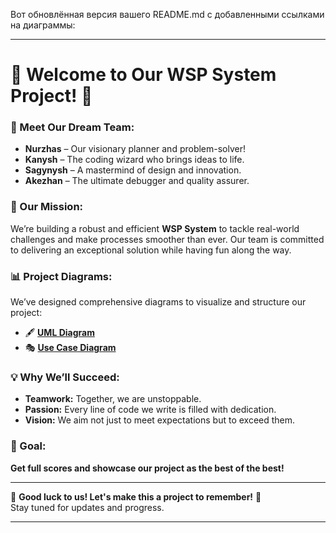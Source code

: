 Вот обновлённая версия вашего README.md с добавленными ссылками на диаграммы:  

---

# 🌟 Welcome to Our WSP System Project! 🌟  

### 🤝 Meet Our Dream Team:  
- **Nurzhas** – Our visionary planner and problem-solver!  
- **Kanysh** – The coding wizard who brings ideas to life.  
- **Sagynysh** – A mastermind of design and innovation.  
- **Akezhan** – The ultimate debugger and quality assurer.  

### 🚀 Our Mission:  
We’re building a robust and efficient **WSP System** to tackle real-world challenges and make processes smoother than ever. Our team is committed to delivering an exceptional solution while having fun along the way.  

### 📊 Project Diagrams:  
We’ve designed comprehensive diagrams to visualize and structure our project:  

- 🖋️ **[UML Diagram](https://lucid.app/lucidchart/7e0b725a-21c6-40fe-9885-dc1edd69aaaa/edit?invitationId=inv_9cf7334e-bf25-4a11-b05a-1d032fe8de3f&page=HWEp-vi-RSFO#)**  
- 🎭 **[Use Case Diagram](https://lucid.app/lucidchart/827b822f-2225-4a0f-95f0-d2df89169160/edit?viewport_loc=-386%2C142%2C2097%2C933%2C.Q4MUjXso07N&invitationId=inv_7515fc64-6db8-4a1a-ba78-2e0c7143fa7e)**  

### 💡 Why We’ll Succeed:  
- **Teamwork:** Together, we are unstoppable.  
- **Passion:** Every line of code we write is filled with dedication.  
- **Vision:** We aim not just to meet expectations but to exceed them.  

### 🎯 Goal:  
**Get full scores and showcase our project as the best of the best!**  

---

🤞 **Good luck to us! Let's make this a project to remember!** 🎉  
Stay tuned for updates and progress.  

---
